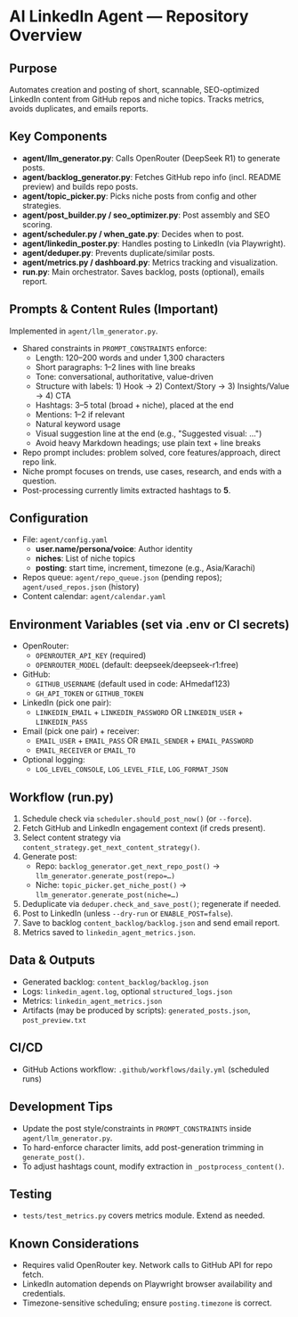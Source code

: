 # AI LinkedIn Agent — Repository Overview

## Purpose
Automates creation and posting of short, scannable, SEO-optimized LinkedIn content from GitHub repos and niche topics. Tracks metrics, avoids duplicates, and emails reports.

## Key Components
- **agent/llm_generator.py**: Calls OpenRouter (DeepSeek R1) to generate posts.
- **agent/backlog_generator.py**: Fetches GitHub repo info (incl. README preview) and builds repo posts.
- **agent/topic_picker.py**: Picks niche posts from config and other strategies.
- **agent/post_builder.py / seo_optimizer.py**: Post assembly and SEO scoring.
- **agent/scheduler.py / when_gate.py**: Decides when to post.
- **agent/linkedin_poster.py**: Handles posting to LinkedIn (via Playwright).
- **agent/deduper.py**: Prevents duplicate/similar posts.
- **agent/metrics.py / dashboard.py**: Metrics tracking and visualization.
- **run.py**: Main orchestrator. Saves backlog, posts (optional), emails report.

## Prompts & Content Rules (Important)
Implemented in `agent/llm_generator.py`.
- Shared constraints in `PROMPT_CONSTRAINTS` enforce:
  - Length: 120–200 words and under 1,300 characters
  - Short paragraphs: 1–2 lines with line breaks
  - Tone: conversational, authoritative, value-driven
  - Structure with labels: 1) Hook → 2) Context/Story → 3) Insights/Value → 4) CTA
  - Hashtags: 3–5 total (broad + niche), placed at the end
  - Mentions: 1–2 if relevant
  - Natural keyword usage
  - Visual suggestion line at the end (e.g., "Suggested visual: …")
  - Avoid heavy Markdown headings; use plain text + line breaks
- Repo prompt includes: problem solved, core features/approach, direct repo link.
- Niche prompt focuses on trends, use cases, research, and ends with a question.
- Post-processing currently limits extracted hashtags to **5**.

## Configuration
- File: `agent/config.yaml`
  - **user.name/persona/voice**: Author identity
  - **niches**: List of niche topics
  - **posting**: start time, increment, timezone (e.g., Asia/Karachi)
- Repos queue: `agent/repo_queue.json` (pending repos); `agent/used_repos.json` (history)
- Content calendar: `agent/calendar.yaml`

## Environment Variables (set via .env or CI secrets)
- OpenRouter:
  - `OPENROUTER_API_KEY` (required)
  - `OPENROUTER_MODEL` (default: deepseek/deepseek-r1:free)
- GitHub:
  - `GITHUB_USERNAME` (default used in code: AHmedaf123)
  - `GH_API_TOKEN` or `GITHUB_TOKEN`
- LinkedIn (pick one pair):
  - `LINKEDIN_EMAIL` + `LINKEDIN_PASSWORD` OR `LINKEDIN_USER` + `LINKEDIN_PASS`
- Email (pick one pair) + receiver:
  - `EMAIL_USER` + `EMAIL_PASS` OR `EMAIL_SENDER` + `EMAIL_PASSWORD`
  - `EMAIL_RECEIVER` or `EMAIL_TO`
- Optional logging:
  - `LOG_LEVEL_CONSOLE`, `LOG_LEVEL_FILE`, `LOG_FORMAT_JSON`

## Workflow (run.py)
1. Schedule check via `scheduler.should_post_now()` (or `--force`).
2. Fetch GitHub and LinkedIn engagement context (if creds present).
3. Select content strategy via `content_strategy.get_next_content_strategy()`.
4. Generate post:
   - Repo: `backlog_generator.get_next_repo_post()` → `llm_generator.generate_post(repo=…)`
   - Niche: `topic_picker.get_niche_post()` → `llm_generator.generate_post(niche=…)`
5. Deduplicate via `deduper.check_and_save_post()`; regenerate if needed.
6. Post to LinkedIn (unless `--dry-run` or `ENABLE_POST=false`).
7. Save to backlog `content_backlog/backlog.json` and send email report.
8. Metrics saved to `linkedin_agent_metrics.json`.

## Data & Outputs
- Generated backlog: `content_backlog/backlog.json`
- Logs: `linkedin_agent.log`, optional `structured_logs.json`
- Metrics: `linkedin_agent_metrics.json`
- Artifacts (may be produced by scripts): `generated_posts.json`, `post_preview.txt`

## CI/CD
- GitHub Actions workflow: `.github/workflows/daily.yml` (scheduled runs)

## Development Tips
- Update the post style/constraints in `PROMPT_CONSTRAINTS` inside `agent/llm_generator.py`.
- To hard-enforce character limits, add post-generation trimming in `generate_post()`.
- To adjust hashtags count, modify extraction in `_postprocess_content()`.

## Testing
- `tests/test_metrics.py` covers metrics module. Extend as needed.

## Known Considerations
- Requires valid OpenRouter key. Network calls to GitHub API for repo fetch.
- LinkedIn automation depends on Playwright browser availability and credentials.
- Timezone-sensitive scheduling; ensure `posting.timezone` is correct.